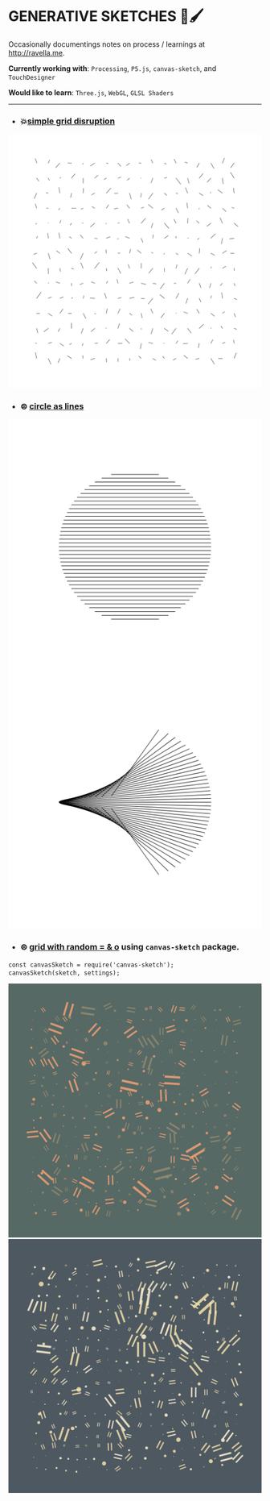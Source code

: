 # GENERATIVE SKETCHES 🎨🖌

Occasionally documentings notes on process / learnings at http://ravella.me.

**Currently working with**: `Processing`, `P5.js`, `canvas-sketch`, and `TouchDesigner`

**Would like to learn**: `Three.js`, `WebGL`, `GLSL Shaders`

------------------------------------------------------------------------------------------

* ### 💥[simple grid disruption](./processing/Grid_Basic/Grid_Basic.pde) 

<img src="./processing/Grid_Basic/grid_basic.svg">

* ### ⊜ [circle as lines](./p5-js/circle_as_lines/p5/sketch.js)

<img src="./p5-js/circle_as_lines/p5/circleAsLines01.png">
<img src="./p5-js/circle_as_lines/p5/circleAsLines02.png">

* ### ⊜ [grid with random = & o](./canvas-sketch/GridEquals.js) using `canvas-sketch` package.

```
const canvasSketch = require('canvas-sketch');
canvasSketch(sketch, settings);
```

<img src="./canvas-sketch/rendered/GridEquals01.png">
<img src="./canvas-sketch/rendered/GridEquals02.png">
